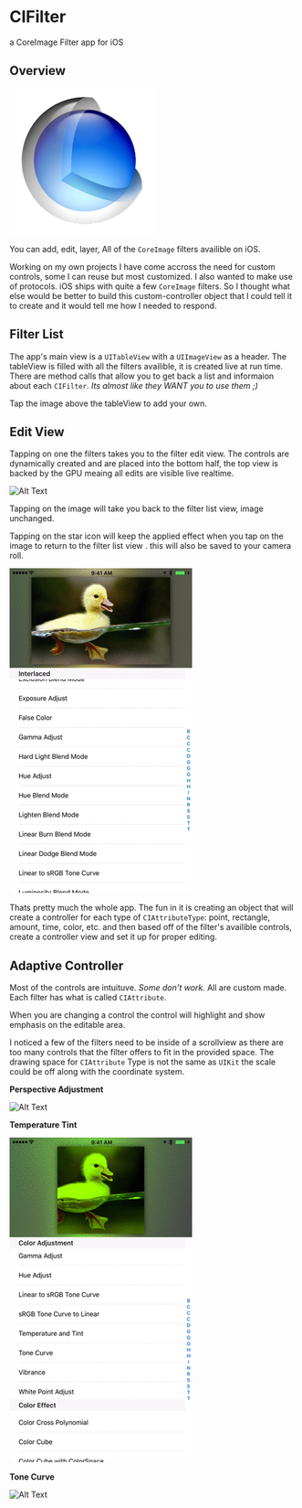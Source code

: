 # CIFilter
a CoreImage Filter app for iOS

## Overview

![Alt Text](https://github.com/jmade/jmade.github.io/blob/master/cifilter.png?raw=true)

You can add, edit, layer, All of the `CoreImage` filters availible on iOS.

Working on my own projects I have come accross the need for custom controls, some I can reuse but most customized. I also wanted to make use of protocols. 
iOS ships with quite a few `CoreImage` filters. So I thought what else would be better to build this custom-controller object that I could tell it to create and it would tell me how I needed to respond. 

## Filter List

The app's main view is a `UITableView` with a `UIImageView` as a header. The tableView is filled with all the filters availible, it is created live at run time. There are method calls that allow you to get back a list and informaion about each `CIFilter`. *Its almost like they WANT you to use them ;)*

Tap the image above the tableView to add your own.

## Edit View

Tapping on one the filters takes you to the filter edit view. The controls are dynamically created and are placed into the bottom half, the top view is backed by the GPU meaing all edits are visible live realtime. 

![Alt Text](https://github.com/jmade/jmade.github.io/blob/master/line_screen.gif?raw=true)

Tapping on the image will take you back to the filter list view, image unchanged. 

Tapping on the star icon will keep the applied effect when you tap on the image to return to the filter list view . this will also be saved to your camera roll.

![Alt Text](https://github.com/jmade/jmade.github.io/blob/master/hue_adjust_save.gif?raw=true)

Thats pretty much the whole app. The fun in it is creating an object that will create a controller for each type of `CIAttributeType`: point, rectangle, amount, time, color, etc. and then based off of the filter's availible controls, create a controller view and set it up for proper editing. 

## Adaptive Controller

Most of the controls are intuituve. *Some don't work.* All are custom made. Each filter has what is called `CIAttribute`.

When you are changing a control the control will highlight and show emphasis on the editable area.
 
I noticed a few of the filters need to be inside of a scrollview as there are too many controls that the filter offers to fit in the provided space. 
The drawing space for `CIAttribute` Type is not the same as `UIKit` the scale could be off along with the coordinate system. 

**Perspective Adjustment**

![Alt Text](https://github.com/jmade/jmade.github.io/blob/master/perspective_adjustment.gif?raw=true)

**Temperature Tint**

![Alt Text](https://github.com/jmade/jmade.github.io/blob/master/temp_tint.gif?raw=true)

**Tone Curve**

![Alt Text](https://github.com/jmade/jmade.github.io/blob/master/tone_curve.gif?raw=true)


 
